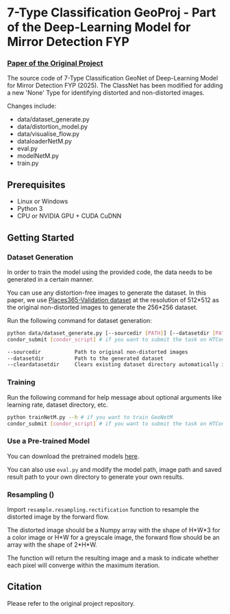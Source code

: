 # 7-Type Classification GeoProj - Part of the Deep-Learning Model for Mirror Detection FYP

### [Paper of the Original Project](https://arxiv.org/abs/1909.03459)

The source code of 7-Type Classification GeoNet of Deep-Learning Model for Mirror Detection FYP (2025). 
The ClassNet has been modified for adding a new 'None' Type for identifying distorted and non-distorted images.

Changes include:
- data/dataset_generate.py
- data/distortion_model.py
- data/visualise_flow.py
- dataloaderNetM.py
- eval.py
- modelNetM.py
- train.py

## Prerequisites
- Linux or Windows
- Python 3
- CPU or NVIDIA GPU + CUDA CuDNN

## Getting Started

### Dataset Generation
In order to train the model using the provided code, the data needs to be generated in a certain manner. 

You can use any distortion-free images to generate the dataset. In this paper, we use [Places365-Validation dataset](http://places2.csail.mit.edu/download.html) at the resolution of 512\*512 as the original non-distorted images to generate the 256\*256 dataset.

Run the following command for dataset generation:
```bash
python data/dataset_generate.py [--sourcedir [PATH]] [--datasetdir [PATH]] [--cleardatasetdir [BOOLEAN]]
condor_submit [condor_script] # if you want to submit the task on HTCondor

--sourcedir           Path to original non-distorted images
--datasetdir          Path to the generated dataset
--cleardatasetdir     Clears existing dataset directory automatically if True. Default=False
```

### Training
Run the following command for help message about optional arguments like learning rate, dataset directory, etc.
```bash
python trainNetM.py --h # if you want to train GeoNetM
condor_submit [condor_script] # if you want to submit the task on HTCondor
```

### Use a Pre-trained Model
You can download the pretrained models [here](https://drive.google.com/drive/folders/1k6kLYyvqaUST3m-odXj-Lxr6YPJ4TFo_?usp=sharing).

You can also use `eval.py` and modify the model path, image path and saved result path to your own directory to generate your own results.

### Resampling ()
Import `resample.resampling.rectification` function to resample the distorted image by the forward flow.

The distorted image should be a Numpy array with the shape of H\*W\*3 for a color image or H\*W for a greyscale image, the forward flow should be an array with the shape of 2\*H\*W.

The function will return the resulting image and a mask to indicate whether each pixel will converge within the maximum iteration.

## Citation
Please refer to the original project repository.

